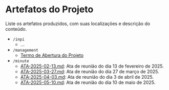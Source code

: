 # Artefatos do Projeto

Liste os artefatos produzidos, com suas localizações e descrição do conteúdo.

* `/inpi`
    * ... 
* `/management`
	* [Termo de Abertura do Projeto](management/termo_de_abertura_do_projeto.md)
* `/minute`
	* [ATA-2025-02-13.md](minute/ATA-2025-02-13.md): Ata de reunião do dia 13 de fevereiro de 2025.
	* [ATA-2025-03-27.md](minute/ATA-2025-03-27.md): Ata de reunião do dia 27 de março de 2025.
	* [ATA-2025-04-03.md](minute/ATA-2025-04-03.md): Ata de reunião do dia 3 de abril de 2025.
	* [ATA-2025-05-10.md](minute/ATA-2025-05-10.md): Ata de reunião do dia 10 de maio de 2025.

